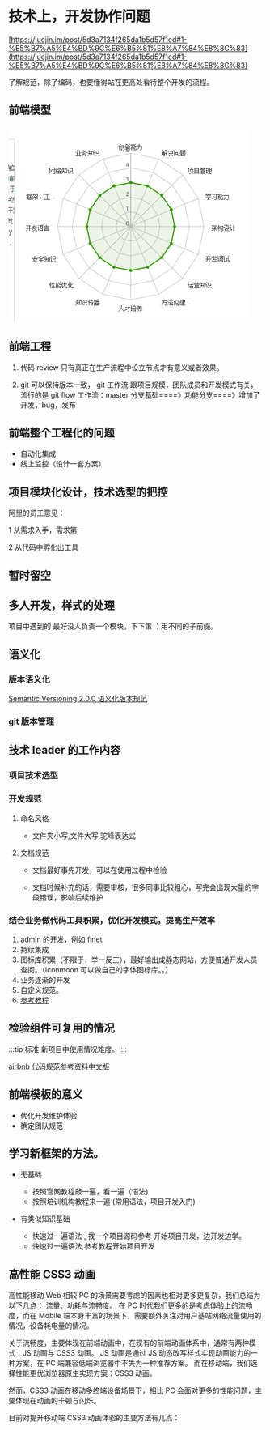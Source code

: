 # 技术上，开发协作问题

[https://juejin.im/post/5d3a7134f265da1b5d57f1ed#1-%E5%B7%A5%E4%BD%9C%E6%B5%81%E8%A7%84%E8%8C%83](https://juejin.im/post/5d3a7134f265da1b5d57f1ed#1-%E5%B7%A5%E4%BD%9C%E6%B5%81%E8%A7%84%E8%8C%83)

了解规范，除了编码，也要懂得站在更高处看待整个开发的流程。

## 前端模型

![Image text](https://github.com/5201314999/jrNote/blob/master/docs/.vuepress/public/main/10architecture/mode.png?raw=true)

## 前端工程

1. 代码 review 只有真正在生产流程中设立节点才有意义或者效果。

2. git 可以保持版本一致， git 工作流 跟项目规模，团队成员和开发模式有关，流行的是 git flow 工作流：master 分支基础====》功能分支====》增加了 开发，bug，发布

## 前端整个工程化的问题

-   自动化集成
-   线上监控（设计一套方案）

## 项目模块化设计，技术选型的把控

阿里的员工意见：

1 从需求入手，需求第一

2 从代码中孵化出工具

## 暂时留空

## 多人开发，样式的处理

项目中遇到的 最好没人负责一个模块，下下策 ：用不同的子前缀。

## 语义化

### 版本语义化

[Semantic Versioning 2.0.0 语义化版本规范](https://semver.org/lang/zh-CN/)

### git 版本管理

## 技术 leader 的工作内容

###

### 项目技术选型

### 开发规范

1. 命名风格

    - 文件夹小写,文件大写,驼峰表达式

2. 文档规范

    - 文档最好事先开发，可以在使用过程中检验

    - 文档时候补充的话，需要审核，很多同事比较粗心，写完会出现大量的字段错误，影响后续维护

### 结合业务做代码工具积累，优化开发模式，提高生产效率

1. admin 的开发，例如 flnet
2. 持续集成
3. 图标库积累（不限于，举一反三），最好输出成静态网站，方便普通开发人员查阅。（iconmoon 可以做自己的字体图标库。。）
4. 业务逐渐的开发
5. 自定义规范。
6. [参考教程](https://segmentfault.com/a/1190000017798634?utm_source=tag-newest)

## 检验组件可复用的情况

:::tip 标准
新项目中使用情况难度。
:::

[airbnb 代码规范参考资料中文版](https://github.com/5201314999/javascript)

## 前端模板的意义

-   优化开发维护体验
-   确定团队规范

##

## 学习新框架的方法。

-   无基础

    -   按照官网教程敲一遍，看一遍（语法)
    -   按照培训机构教程来一遍 (常用语法，项目开发入门)

-   有类似知识基础
    -   快速过一遍语法 , 找一个项目源码参考 开始项目开发，边开发边学。
    -   快速过一遍语法,参考教程开始项目开发

## 高性能 CSS3 动画

高性能移动 Web 相较 PC 的场景需要考虑的因素也相对更多更复杂，我们总结为以下几点： 流量、功耗与流畅度。 在 PC 时代我们更多的是考虑体验上的流畅度，而在 Mobile 端本身丰富的场景下，需要额外关注对用户基站网络流量使用的情况，设备耗电量的情况。

关于流畅度，主要体现在前端动画中，在现有的前端动画体系中，通常有两种模式：JS 动画与 CSS3 动画。 JS 动画是通过 JS 动态改写样式实现动画能力的一种方案，在 PC 端兼容低端浏览器中不失为一种推荐方案。 而在移动端，我们选择性能更优浏览器原生实现方案：CSS3 动画。

然而，CSS3 动画在移动多终端设备场景下，相比 PC 会面对更多的性能问题，主要体现在动画的卡顿与闪烁。

目前对提升移动端 CSS3 动画体验的主要方法有几点：
